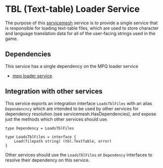 # TBL (Text-table) Loader Service
The purpose of this [servicemesh](https://github.com/gravestench/servicemesh) service is
to provide a single service that is responsible for loading text-table files, 
which are used to store character and language translation data for all of the
user-facing strings used in the game.

## Dependencies
This service has a single dependency on the MPQ loader service
* [mpq loader service](../mpqLoader)

## Integration with other services
This service exports an integration interface `LoadsTblFiles` with an alias
`Dependencncy` which are intended to be used by other services for dependency
resolution (see servicemesh.HasDependencies), and expose just the methods which
other services should use.
```golang
type Dependency = LoadsTblFiles

type LoadsTblFiles = interface {
    Load(filepath string) (tbl.TextTable, error)
}
```

Other services should use the `LoadsTblFiles` or `Dependency` interfaces to resolve
their dependency on this service.
